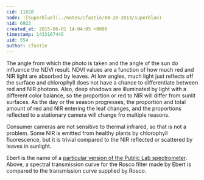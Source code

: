 ```yaml
---
cid: 11828
node: ![Superblue](../notes/cfastie/04-20-2013/superblue)
nid: 6923
created_at: 2015-06-01 14:04:05 +0000
timestamp: 1433167445
uid: 554
author: cfastie
---
```


The angle from which the photo is taken and the angle of the sun do influence the NDVI result. NDVI values are a function of how much red and NIR light are absorbed by leaves. At low angles, much light just reflects off the surface and chlorophyll does not have a chance to differentiate between red and NIR photons. Also, deep shadows are illuminated by light with a different color balance, so the proportion or red to NIR will differ from sunlit surfaces. As the day or the season progresses, the proportion and total amount of red and NIR entering the leaf changes, and the proportions reflected to a stationary camera will change fro multiple reasons.

Consumer cameras are not sensitive to thermal infrared, so that is not a problem. Some NIR is emitted from healthy plants by chlorophyll fluorescence, but it is trivial compared to the NIR reflected or scattered by leaves in sunlight.

Ebert is the name of a [particular version of the Public Lab spectrometer](http://publiclab.org/notes/cfastie/2-19-2013/ebert). Above, a spectral transmission curve for the Rosco filter made by Ebert is compared to the transmission curve supplied by Rosco.